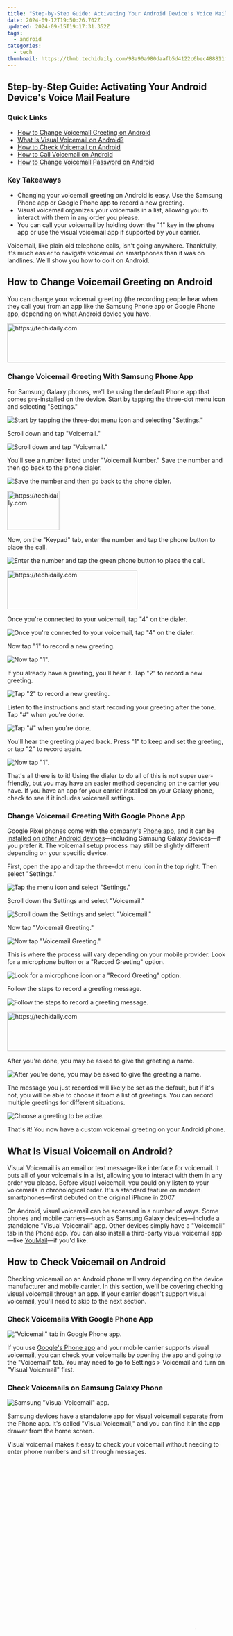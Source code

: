 ```yaml
---
title: "Step-by-Step Guide: Activating Your Android Device's Voice Mail Feature"
date: 2024-09-12T19:50:26.702Z
updated: 2024-09-15T19:17:31.352Z
tags:
  - android
categories:
  - tech
thumbnail: https://thmb.techidaily.com/98a90a980daafb5d4122c6bec488811f000154f10382aff0b3452de9d0f47411.jpg
---
```


## Step-by-Step Guide: Activating Your Android Device's Voice Mail Feature

### Quick Links

* [How to Change Voicemail Greeting on Android](https://fox-hovers.techidaily.com/2024-approved-mastering-school-without-edgenuity-videos/)
* [What Is Visual Voicemail on Android?](https://ios-location-track.techidaily.com/in-2024-top-10-telegram-spy-tools-on-apple-iphone-15-pro-for-parents-drfone-by-drfone-virtual-ios/)
* [How to Check Voicemail on Android](https://some-skills.techidaily.com/in-2024-the-essential-guide-to-speedy-windows-inspecting/)
* [How to Call Voicemail on Android](https://android-location-track.techidaily.com/how-do-i-stop-someone-from-tracking-my-poco-m6-pro-5g-drfone-by-drfone-virtual-android/)
* [How to Change Voicemail Password on Android](https://buynow-tips.techidaily.com/ultimate-guide-to-choosing-the-perfect-rechargeable-battery-charger/)

### Key Takeaways

* Changing your voicemail greeting on Android is easy. Use the Samsung Phone app or Google Phone app to record a new greeting.
* Visual voicemail organizes your voicemails in a list, allowing you to interact with them in any order you please.
* You can call your voicemail by holding down the "1" key in the phone app or use the visual voicemail app if supported by your carrier.

 Voicemail, like plain old telephone calls, isn't going anywhere. Thankfully, it's much easier to navigate voicemail on smartphones than it was on landlines. We'll show you how to do it on Android.

##  How to Change Voicemail Greeting on Android

 You can change your voicemail greeting (the recording people hear when they call you) from an app like the Samsung Phone app or Google Phone app, depending on what Android device you have.

<!-- affiliate ads begin -->
<a href="https://ephamedtechinc.pxf.io/c/5597632/2137205/26400" target="_top" id="2137205">
  <img src="//a.impactradius-go.com/display-ad/26400-2137205" border="0" alt="https://techidaily.com" width="728" height="90"/>
</a>
<img height="0" width="0" src="https://ephamedtechinc.pxf.io/i/5597632/2137205/26400" style="position:absolute;visibility:hidden;" border="0" />
<!-- affiliate ads end -->

###  Change Voicemail Greeting With Samsung Phone App

 For Samsung Galaxy phones, we'll be using the default Phone app that comes pre-installed on the device. Start by tapping the three-dot menu icon and selecting "Settings."

![Start by tapping the three-dot menu icon and selecting "Settings."](https://static1.howtogeekimages.com/wordpress/wp-content/uploads/2021/07/2021-07-21_10-51-02.png) 

 Scroll down and tap "Voicemail."

![Scroll down and tap "Voicemail."](https://static1.howtogeekimages.com/wordpress/wp-content/uploads/2021/07/2021-07-21_10-52-00.png) 

 You'll see a number listed under "Voicemail Number." Save the number and then go back to the phone dialer.

![Save the number and then go back to the phone dialer.](https://static1.howtogeekimages.com/wordpress/wp-content/uploads/2021/07/2021-07-21_10-53-01.png) 

<!-- affiliate ads begin -->
<a href="https://aligracehair.sjv.io/c/5597632/2135364/19272" target="_top" id="2135364">
  <img src="//a.impactradius-go.com/display-ad/19272-2135364" border="0" alt="https://techidaily.com" width="120" height="90"/>
</a>
<img height="0" width="0" src="https://aligracehair.sjv.io/i/5597632/2135364/19272" style="position:absolute;visibility:hidden;" border="0" />
<!-- affiliate ads end -->

 Now, on the "Keypad" tab, enter the number and tap the phone button to place the call.

![Enter the number and tap the green phone button to place the call.](https://static1.howtogeekimages.com/wordpress/wp-content/uploads/2021/07/2021-07-21_10-54-23.png) 

<!-- affiliate ads begin -->
<a href="https://aligracehair.sjv.io/c/5597632/2115915/19272" target="_top" id="2115915">
  <img src="//a.impactradius-go.com/display-ad/19272-2115915" border="0" alt="https://techidaily.com" width="300" height="90"/>
</a>
<img height="0" width="0" src="https://aligracehair.sjv.io/i/5597632/2115915/19272" style="position:absolute;visibility:hidden;" border="0" />
<!-- affiliate ads end -->

 Once you're connected to your voicemail, tap "4" on the dialer.

![Once you're connected to your voicemail, tap "4" on the dialer.](https://static1.howtogeekimages.com/wordpress/wp-content/uploads/2021/07/2021-07-21_10-59-20.png) 

 Now tap "1" to record a new greeting.

![Now tap "1".](https://static1.howtogeekimages.com/wordpress/wp-content/uploads/2021/07/2021-07-21_11-03-10.png) 

 If you already have a greeting, you'll hear it. Tap "2" to record a new greeting.

![Tap "2" to record a new greeting.](https://static1.howtogeekimages.com/wordpress/wp-content/uploads/2021/07/2021-07-21_11-03-08.png) 

 Listen to the instructions and start recording your greeting after the tone. Tap "#" when you're done.

![Tap "#" when you're done.](https://static1.howtogeekimages.com/wordpress/wp-content/uploads/2021/07/2021-07-21_11-08-41.png) 

 You'll hear the greeting played back. Press "1" to keep and set the greeting, or tap "2" to record again.

![Now tap "1".](https://static1.howtogeekimages.com/wordpress/wp-content/uploads/2021/07/2021-07-21_11-03-10.png) 

 That's all there is to it! Using the dialer to do all of this is not super user-friendly, but you may have an easier method depending on the carrier you have. If you have an app for your carrier installed on your Galaxy phone, check to see if it includes voicemail settings.

###  Change Voicemail Greeting With Google Phone App

 Google Pixel phones come with the company's [Phone app](https://www.anrdoezrs.net/links/3607085/type/dlg/sid/UUhtgUeUpU209308/https://play.google.com/store/apps/details?id=com.google.android.dialer), and it can be [installed on other Android devices](https://youtube-zero.techidaily.com/ed-in-2024-essential-guide-to-hashtagging-for-game-focused-yt-channels/)—including Samsung Galaxy devices—if you prefer it. The voicemail setup process may still be slightly different depending on your specific device.

 First, open the app and tap the three-dot menu icon in the top right. Then select "Settings."

![Tap the menu icon and select "Settings."](https://static1.howtogeekimages.com/wordpress/wp-content/uploads/2021/07/2021-07-21_10-28-15.png) 

 Scroll down the Settings and select "Voicemail."

![Scroll down the Settings and select "Voicemail."](https://static1.howtogeekimages.com/wordpress/wp-content/uploads/2021/07/2021-07-21_10-29-58.png) 

 Now tap "Voicemail Greeting."

![Now tap "Voicemail Greeting."](https://static1.howtogeekimages.com/wordpress/wp-content/uploads/2021/07/2021-07-21_10-30-31.png) 

 This is where the process will vary depending on your mobile provider. Look for a microphone button or a "Record Greeting" option.

![Look for a microphone icon or a "Record Greeting" option.](https://static1.howtogeekimages.com/wordpress/wp-content/uploads/2021/07/2021-07-21_10-44-14.png) 

 Follow the steps to record a greeting message.

![Follow the steps to record a greeting message.](https://static1.howtogeekimages.com/wordpress/wp-content/uploads/2021/07/2021-07-21_10-44-58.png) 

<!-- affiliate ads begin -->
<a href="https://appsumo.8odi.net/c/5597632/2130873/7443" target="_top" id="2130873">
  <img src="//a.impactradius-go.com/display-ad/7443-2130873" border="0" alt="https://techidaily.com" width="600" height="90"/>
</a>
<img height="0" width="0" src="https://appsumo.8odi.net/i/5597632/2130873/7443" style="position:absolute;visibility:hidden;" border="0" />
<!-- affiliate ads end -->

 After you're done, you may be asked to give the greeting a name.

![After you're done, you may be asked to give the greeting a name.](https://static1.howtogeekimages.com/wordpress/wp-content/uploads/2021/07/2021-07-21_10-45-46.png) 

 The message you just recorded will likely be set as the default, but if it's not, you will be able to choose it from a list of greetings. You can record multiple greetings for different situations.

![Choose a greeting to be active.](https://static1.howtogeekimages.com/wordpress/wp-content/uploads/2021/07/2021-07-21_10-46-58.png) 

 That's it! You now have a custom voicemail greeting on your Android phone.

##  What Is Visual Voicemail on Android?

 Visual Voicemail is an email or text message-like interface for voicemail. It puts all of your voicemails in a list, allowing you to interact with them in any order you please. Before visual voicemail, you could only listen to your voicemails in chronological order. It's a standard feature on modern smartphones—first debuted on the original iPhone in 2007

 On Android, visual voicemail can be accessed in a number of ways. Some phones and mobile carriers—such as Samsung Galaxy devices—include a standalone "Visual Voicemail" app. Other devices simply have a "Voicemail" tab in the Phone app. You can also install a third-party visual voicemail app—like [YouMail](https://www.anrdoezrs.net/links/3607085/type/dlg/sid/UUhtgUeUpU209308/https://play.google.com/store/apps/details?id=com.youmail.android.vvm)—if you'd like.

##  How to Check Voicemail on Android

 Checking voicemail on an Android phone will vary depending on the device manufacturer and mobile carrier. In this section, we'll be covering checking visual voicemail through an app. If your carrier doesn't support visual voicemail, you'll need to skip to the next section.

###  Check Voicemails With Google Phone App

!["Voicemail" tab in Google Phone app.](https://static1.howtogeekimages.com/wordpress/wp-content/uploads/2021/08/2023-03-01_11-37-22.png) 

 If you use [Google's Phone app](https://www.anrdoezrs.net/links/3607085/type/dlg/sid/UUhtgUeUpU209308/https://play.google.com/store/apps/details?id=com.google.android.dialer) and your mobile carrier supports visual voicemail, you can check your voicemails by opening the app and going to the "Voicemail" tab. You may need to go to Settings > Voicemail and turn on "Visual Voicemail" first.

###  Check Voicemails on Samsung Galaxy Phone

![Samsung "Visual Voicemail" app.](https://static1.howtogeekimages.com/wordpress/wp-content/uploads/2021/08/2023-03-01_11-42-41.png) 

 Samsung devices have a standalone app for visual voicemail separate from the Phone app. It's called "Visual Voicemail," and you can find it in the app drawer from the home screen.

 Visual voicemail makes it easy to check your voicemail without needing to enter phone numbers and sit through messages.

<!-- affiliate ads begin -->
<span id="1484963">
					<video width="864" height="864" style="cursor:pointer"
           poster="//a.impactradius-go.com/display-clicktoplayimage/1484963.png"
           onclick="if(!this.playClicked){this.play();this.setAttribute('controls',true);this.playClicked=true;}">
	   <source src="//a.impactradius-go.com/display-ad/16446-1484963">
	   <img src="//a.impactradius-go.com/display-clicktoplayimage/1484963.png" style="border: none; height: 100%; width: 100%; object-fit: contain">
	</video>
	<div style="width:540px;text-align:center"><a href="javascript:window.open(decodeURIComponent('https%3A%2F%2Flaganoo.pxf.io%2Fc%2F5597632%2F1484963%2F16446'), '_blank');void(0);">Click here</a></div>
</span>
<img height="0" width="0" src="https://imp.pxf.io/i/5597632/1484963/16446" style="position:absolute;visibility:hidden;" border="0" />
<!-- affiliate ads end -->

##  How to Call Voicemail on Android

 You can usually call your voicemail by opening the phone app and holding down the "1" key. There may even be a voicemail icon on the key. This is useful because some cellular carriers don't support visual voicemail—or you may prefer to do things the "old school" way.

 The "1" key may not work with all carriers. We have a full guide for [calling your voicemail inbox on Android](https://facebook-video-share.techidaily.com/updated-in-2024-beginners-obs-techniques-for-youtube-live-streaming/) that covers AT&T, T-Mobile, US Cellular, and Verizon, so be sure to read it if long-pressing the "1" key doesn't work on your phone. Each of these carriers does things a little differently, but there's also a lot of overlap.

![Dial 1 from the Android Phone app.](https://static1.howtogeekimages.com/wordpress/wp-content/uploads/2022/10/1-dial-voicemail-android.png?trim=1,1&amp;bg-color=000&amp;pad=1,1) 

##  How to Change Voicemail Password on Android

 To change your voicemail PIN, you will most likely need to use the dialer app on your Android phone. Unfortunately, this is one of those archaic things that hasn't been updated with a nice interface, unlike visual voicemail.

 Here's how to change your voicemail password with the most popular cellular carriers in the US:

* **AT&T**: Press and hold the "1" key > Enter existing PIN > "4" key > "2" key > "1" key > "1" key > Enter new PIN.
* **T-Mobile**: First call #793# to reset the PIN. Then press and hold the "1" key > Enter a new PIN when prompted. The last four digits of your phone number are the default PIN.
* **US Cellular**: Press and hold the "1" key > "3" key > "3" key > Listen to the instructions and press the corresponding key to enter a new PIN.
* **Verizon**: Call \*611 > Enter existing PIN > Say "Reset Voicemail Password" when asked for a reason > Follow the assistant's steps to create new PIN.

 There are many carriers around the world, and they all do things slightly differently. If yours isn't listed here, you can find documentation online about changing the voicemail password from the carrier itself.

---

 Voicemail is one of those features—[like call forwarding](https://win-howtos.techidaily.com/expert-tips-for-fixing-the-lenovo-laptop-webcam-malfunction/)—you probably don't think about a lot ([unless you hate answering phone calls](https://android-location.techidaily.com/in-2024-for-people-wanting-to-mock-gps-on-tecno-camon-30-pro-5g-devices-drfone-by-drfone-virtual/),) but it's good to have it all set up and ready to go for those times when it's needed. Whether you have an Android device [or an iPhone](https://extra-support.techidaily.com/in-2024-maximizing-your-android-game-adventure-with-kinemaster-review/), take some time to make sure it's ready for that [next unknown caller](https://some-approaches.techidaily.com/new-top-5-methods-to-record-high-quality-audio-on-windows/).

<ins class="adsbygoogle"
     style="display:block"
     data-ad-format="autorelaxed"
     data-ad-client="ca-pub-7571918770474297"
     data-ad-slot="1223367746"></ins>

<ins class="adsbygoogle"
     style="display:block"
     data-ad-client="ca-pub-7571918770474297"
     data-ad-slot="8358498916"
     data-ad-format="auto"
     data-full-width-responsive="true"></ins>

<span class="atpl-alsoreadstyle">Also read:</span>
<div><ul>
<li><a href="https://youtube-data.techidaily.com/024-approved-warriors-of-cyberspace-top-ten-female-youtubers/"><u>[New] 2024 Approved Warriors of Cyberspace Top Ten Female YouTubers</u></a></li>
<li><a href="https://facebook-record-videos.techidaily.com/new-breaking-down-barriers-to-inaccessible-youtube-content-for-2024/"><u>[New] Breaking Down Barriers to Inaccessible YouTube Content for 2024</u></a></li>
<li><a href="https://extra-guidance.techidaily.com/new-perfecting-iphone-hdr-imaging-step-by-step/"><u>[New] Perfecting iPhone HDR Imaging Step by Step</u></a></li>
<li><a href="https://extra-lessons.techidaily.com/updated-a-leap-forward-in-mobile-photography-iphone-x-unveiled/"><u>[Updated] A Leap Forward in Mobile Photography IPhone X Unveiled</u></a></li>
<li><a href="https://remote-screen-capture.techidaily.com/updated-tips-to-counteract-obs-fullscreen-woes-for-2024/"><u>[Updated] Tips to Counteract OBS Fullscreen Woes for 2024</u></a></li>
<li><a href="https://hardware-help.techidaily.com/amd-ryzen-9000-series-unveiled-in-depth-benchmarks-of-the-9900x-vs-9700x-vs-amoledcryptic-cinebench-showdown-decoding-scores-for-amds-newest-titans-ryzen-9976/"><u>AMD Ryzen 9000 Series Unveiled: In-Depth Benchmarks of the 9900X vs 9700X vs Amoled_cryptic: Cinebench Showdown: Decoding Scores for AMD's Newest Titans – Ryzen 9900X, 9700X & 9600X</u></a></li>
<li><a href="https://hardware-help.techidaily.com/download-and-set-up-cameradriver-software-on-windows-11-10-8-or-7/"><u>Download & Set Up CameraDriver Software on Windows 11, 10, 8 or 7</u></a></li>
<li><a href="https://win-amazing.techidaily.com/free-download-ultimate-guide-to-installing-targus-docking-station-software/"><u>Free Download: Ultimate Guide to Installing Targus Docking Station Software</u></a></li>
<li><a href="https://hardware-help.techidaily.com/get-the-new-logitech-bluetooth-mouse-drivers-for-windows-systems/"><u>Get the New Logitech Bluetooth Mouse Drivers for Windows Systems</u></a></li>
<li><a href="https://hardware-help.techidaily.com/how-to-get-the-latest-intel-rapid-storage-tech-software-for-faster-pc-performance/"><u>How to Get the Latest Intel Rapid Storage Tech Software for Faster PC Performance</u></a></li>
<li><a href="https://android-pokemon-go.techidaily.com/in-2024-catchemall-celebrate-national-pokemon-day-with-virtual-location-on-itel-s23plus-drfone-by-drfone-virtual-android/"><u>In 2024, CatchEmAll Celebrate National Pokémon Day with Virtual Location On Itel S23+ | Dr.fone</u></a></li>
<li><a href="https://win-howtos.techidaily.com/the-ultimate-guide-to-gaining-complete-control-over-your-steam-installation/"><u>The Ultimate Guide to Gaining Complete Control Over Your Steam Installation</u></a></li>
<li><a href="https://hardware-help.techidaily.com/toms-tech-review-detailed-guide-on-computer-components/"><u>Tom's Tech Review: Detailed Guide on Computer Components</u></a></li>
<li><a href="https://hardware-help.techidaily.com/troubleshooting-and-updating-scansnap-ix500-drivers-on-a-pc-with-windows/"><u>Troubleshooting & Updating ScanSnap iX500 Drivers on a PC with Windows</u></a></li>
<li><a href="https://hardware-help.techidaily.com/update-your-graphics-freshly-released-geforce-drivers-for-pcs-with-windows/"><u>Update Your Graphics: Freshly-Released GeForce Drivers for PCs with Windows</u></a></li>
<li><a href="https://extra-tips.techidaily.com/voice-vaults-acclaimed-transcription-apps-for-no-connectivity/"><u>Voice Vaults Acclaimed Transcription Apps for No Connectivity</u></a></li>
</ul></div>

